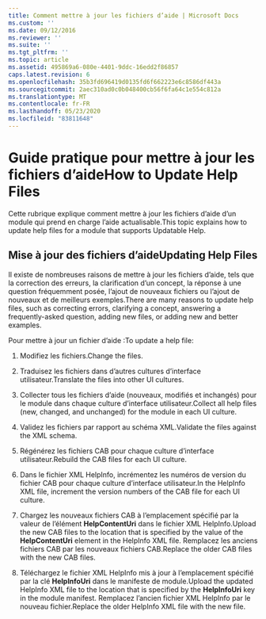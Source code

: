 ```yaml
---
title: Comment mettre à jour les fichiers d’aide | Microsoft Docs
ms.custom: ''
ms.date: 09/12/2016
ms.reviewer: ''
ms.suite: ''
ms.tgt_pltfrm: ''
ms.topic: article
ms.assetid: 495869a6-080e-4401-9ddc-16edd2f86857
caps.latest.revision: 6
ms.openlocfilehash: 35b3fd696419d0135fd6f662223e6c8586df443a
ms.sourcegitcommit: 2aec310ad0c0b048400cb56f6fa64c1e554c812a
ms.translationtype: MT
ms.contentlocale: fr-FR
ms.lasthandoff: 05/23/2020
ms.locfileid: "83811648"
---
```

# <a name="how-to-update-help-files"></a><span data-ttu-id="28971-102">Guide pratique pour mettre à jour les fichiers d’aide</span><span class="sxs-lookup"><span data-stu-id="28971-102">How to Update Help Files</span></span>

<span data-ttu-id="28971-103">Cette rubrique explique comment mettre à jour les fichiers d’aide d’un module qui prend en charge l’aide actualisable.</span><span class="sxs-lookup"><span data-stu-id="28971-103">This topic explains how to update help files for a module that supports Updatable Help.</span></span>

## <a name="updating-help-files"></a><span data-ttu-id="28971-104">Mise à jour des fichiers d’aide</span><span class="sxs-lookup"><span data-stu-id="28971-104">Updating Help Files</span></span>

<span data-ttu-id="28971-105">Il existe de nombreuses raisons de mettre à jour les fichiers d’aide, tels que la correction des erreurs, la clarification d’un concept, la réponse à une question fréquemment posée, l’ajout de nouveaux fichiers ou l’ajout de nouveaux et de meilleurs exemples.</span><span class="sxs-lookup"><span data-stu-id="28971-105">There are many reasons to update help files, such as correcting errors, clarifying a concept, answering a frequently-asked question, adding new files, or adding new and better examples.</span></span>

<span data-ttu-id="28971-106">Pour mettre à jour un fichier d’aide :</span><span class="sxs-lookup"><span data-stu-id="28971-106">To update a help file:</span></span>

1. <span data-ttu-id="28971-107">Modifiez les fichiers.</span><span class="sxs-lookup"><span data-stu-id="28971-107">Change the files.</span></span>

2. <span data-ttu-id="28971-108">Traduisez les fichiers dans d’autres cultures d’interface utilisateur.</span><span class="sxs-lookup"><span data-stu-id="28971-108">Translate the files into other UI cultures.</span></span>

3. <span data-ttu-id="28971-109">Collecter tous les fichiers d’aide (nouveaux, modifiés et inchangés) pour le module dans chaque culture d’interface utilisateur.</span><span class="sxs-lookup"><span data-stu-id="28971-109">Collect all help files (new, changed, and unchanged) for the module in each UI culture.</span></span>

4. <span data-ttu-id="28971-110">Validez les fichiers par rapport au schéma XML.</span><span class="sxs-lookup"><span data-stu-id="28971-110">Validate the files against the XML schema.</span></span>

5. <span data-ttu-id="28971-111">Régénérez les fichiers CAB pour chaque culture d’interface utilisateur.</span><span class="sxs-lookup"><span data-stu-id="28971-111">Rebuild the CAB files for each UI culture.</span></span>

6. <span data-ttu-id="28971-112">Dans le fichier XML HelpInfo, incrémentez les numéros de version du fichier CAB pour chaque culture d’interface utilisateur.</span><span class="sxs-lookup"><span data-stu-id="28971-112">In the HelpInfo XML file, increment the version numbers of the CAB file for each UI culture.</span></span>

7. <span data-ttu-id="28971-113">Chargez les nouveaux fichiers CAB à l’emplacement spécifié par la valeur de l’élément **HelpContentUri** dans le fichier XML HelpInfo.</span><span class="sxs-lookup"><span data-stu-id="28971-113">Upload the new CAB files to the location that is specified by the value of the **HelpContentUri** element in the HelpInfo XML file.</span></span> <span data-ttu-id="28971-114">Remplacez les anciens fichiers CAB par les nouveaux fichiers CAB.</span><span class="sxs-lookup"><span data-stu-id="28971-114">Replace the older CAB files with the new CAB files.</span></span>

8. <span data-ttu-id="28971-115">Téléchargez le fichier XML HelpInfo mis à jour à l’emplacement spécifié par la clé **HelpInfoUri** dans le manifeste de module.</span><span class="sxs-lookup"><span data-stu-id="28971-115">Upload the updated HelpInfo XML file to the location that is specified by the **HelpInfoUri** key in the module manifest.</span></span> <span data-ttu-id="28971-116">Remplacez l’ancien fichier XML HelpInfo par le nouveau fichier.</span><span class="sxs-lookup"><span data-stu-id="28971-116">Replace the older HelpInfo XML file with the new file.</span></span>
